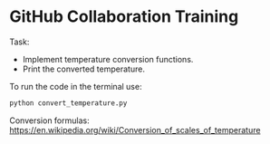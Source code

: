 # GitHub Collaboration Training

Task:
* Implement temperature conversion functions.
* Print the converted temperature. 

To run the code in the terminal use:
```bash
python convert_temperature.py
```

Conversion formulas:
https://en.wikipedia.org/wiki/Conversion_of_scales_of_temperature
